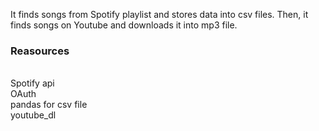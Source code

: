 It finds songs from Spotify playlist and stores data into csv files. Then, it finds songs on Youtube and downloads it into mp3 file. 
<br>
<h3>Reasources</h3><br>
Spotify api <br>
OAuth <br>
pandas for csv file <br>
youtube_dl
